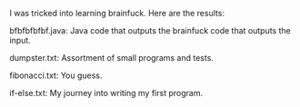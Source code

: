 I was tricked into learning brainfuck. Here are the results:

bfbfbfbfbf.java: Java code that outputs the brainfuck code that outputs the input.

dumpster.txt: Assortment of small programs and tests.

fibonacci.txt: You guess.

if-else.txt: My journey into writing my first program.

